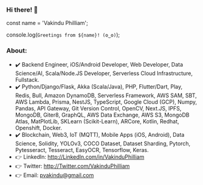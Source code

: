 ### Hi there! 👋

const name = 'Vakindu Philliam';

console.log(`Greetings from ${name}! (ʘ‿ʘ)`);

### About:

- ✔️ Backend Engineer, iOS/Android Developer, Web Developer, Data Science/AI, Scala/Node.JS Developer, Serverless Cloud Infrastructure, Fullstack.
- ✔️ Python/Django/Flask, Akka (Scala/Java), PHP, Flutter/Dart, Play, Redis, Bull, Amazon DynamoDB, Serverless Framework, AWS SAM, SBT, AWS Lambda, Prisma, NestJS, TypeScript, Google Cloud (GCP), Numpy, Pandas, API Gateway, Git Version Control, OpenCV, Next.JS, IPFS, MongoDB, Giter8, GraphQL, AWS Data Exchange, AWS S3, MongoDB Atlas, MatPlotLib, SKLearn (Scikit-Learn), ARCore, Kotlin, Redhat, Openshift, Docker.
- ✔️ Blockchain, Web3, IoT (MQTT), Mobile Apps (iOS, Android), Data Science, Solidity, YOLOv3, COCO Dataset, Dataset Sharding, Pytorch, Pytesseract, Tesseract, EasyOCR, Tensorflow, Keras.
- 👉 LinkedIn: http://LinkedIn.com/in/VakinduPhilliam
- 👉 Twitter:  http://Twitter.com/VakinduPhilliam
- 👉 Email:  pvakindu@gmail.com
